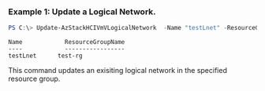 ### Example 1: Update a Logical Network.
```powershell
PS C:\> Update-AzStackHCIVmVLogicalNetwork  -Name "testLnet" -ResourceGroupName "test-rg" -Tags @{TagName = TagValue }
```

```output
Name            ResourceGroupName
----            -----------------
testLnet      test-rg
```

This command updates an exisiting logical network in the specified resource group.

